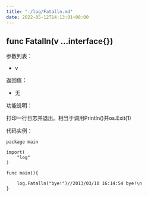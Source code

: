 ```yaml
---
title: "./log/Fatalln.md"
date: 2022-05-12T14:13:01+08:00
---
```

## func Fatalln(v ...interface{})

参数列表：

- v

返回值：

- 无

功能说明：

打印一行日志并退出。相当于调用Println()并os.Exit(1)

代码实例：

	package main

	import(
		"log"
	)

	func main(){

		log.Fatalln("bye!")//2013/03/10 16:14:54 bye!\n
	}

